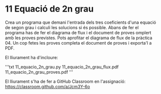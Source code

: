 # 11 Equació de 2n grau

Crea un programa que demani l'entrada dels tres coeficients d'una equació de segon grau i calculi les solucions si és possible. Abans de fer el programa has de fer el diagrama de flux i el document de proves omplert amb les proves previstes. Pots aprofitar el diagrama de flux de la pràctica 04. Un cop fetes les proves completa el document de proves i exporta'l a PDF.

El lliurament ha d'incloure:

'''txt
11_equacio_2n_grau.py
11_equacio_2n_grau_flux.pdf
11_equacio_2n_grau_proves.pdf
'''

El lliurament s'ha de fer a GitHub Classroom en l'assignació: <https://classroom.github.com/a/Jcm3Y-6o>
